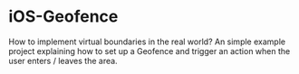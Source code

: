 # iOS-Geofence
How to implement virtual boundaries in the real world?
An simple example project explaining how to set up a Geofence and trigger an action when the user enters / leaves the area.
